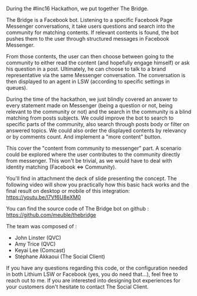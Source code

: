 During the #linc16 Hackathon, we put together The Bridge.
 
The Bridge is a Facebook bot. Listening to a specific Facebook Page Messenger conversations, it take users questions and search into the community for matching contents. If relevant contents is found, the bot pushes them to the user through structured messages in Facebook Messenger.
 
From those contents, the user can then choose between going to the community to either read the content (and hopefully engage himself) or ask his question in a post.
Ultimately, he can choose to talk to a brand representative via the same Messenger conversation. The conversation is then displayed to an agent in LSW (according to specific settings in queues).
 
During the time of the hackathon, we just blindly covered an answer to every statement made on Messenger (being a question or not, being relevant to the community or not) and the search in the community is a blind matching from posts subjects.
We could improve the bot to search to specific parts of the community, also search through posts body or filter on answered topics. We could also order the displayed contents by relevancy or by comments count. And implement a "more content" button.
 
This cover the "content from community to messenger" part. A scenario could be explored where the user contributes to the community directly from messenger. This won't be trivial, as we would have to deal with identity matching (Facebook <=> Community).
 
You'll find in attachment the deck of slide presenting the concept.
The following video will show you practically how this basic hack works and the final result on desktop or mobile of this integration: https://youtu.be/l7Vf6U8eXM0

You can find the source code of The Bridge bot on github : https://github.com/meuble/thebridge
 
The team was composed of :
 - John Linster (QVC)
 - Amy Trice (QVC) 
 - Keyai Lee (Comcast)
 - Stéphane Akkaoui (The Social Client)
 
If you have any questions regarding this code, or the configuration needed in both Lithium LSW or Facebook (yes, you do need that…), feel free to reach out to me.
If you are interested into designing bot experiences for your customers don't hesitate to contact The Social Client.
